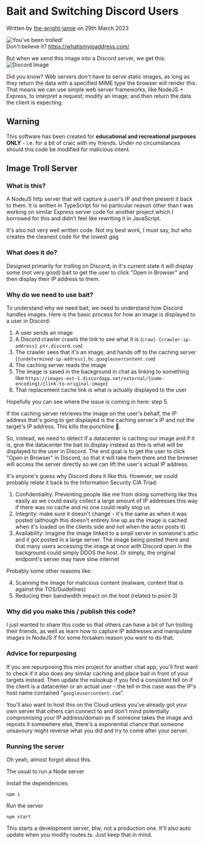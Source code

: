 # Bait and Switching Discord Users

Written by [the-wright-jamie](https://the-wright-jamie.dev/) on 29th March 2023

![You've been trolled!](https://troll.the-wright-jamie.dev/troll.png)  
Don't believe it? <https://whatismyipaddress.com/>

But when we send this image into a Discord server, we get this:  
![Discord Image](https://xsfs.xyz/assets/img/2023/discord-bait.png)

Did you know? Web servers don't have to serve static images, as long as they return the data with a specified MIME type the browser will render this. That means we can use simple web server frameworks, like NodeJS + Express, to interpret a request; modify an image; and then return the data the client is expecting.

## Warning

This software has been created for **educational and recreational purposes ONLY** - i.e. for a bit of craic with my friends. Under no circumstances should this code be modified for malicious intent.

## Image Troll Server

### What is this?

A NodeJS http server that will capture a user's IP and then present it back to them. It is written in TypeScript for no particular reason other than I was working on similar Express server code for another project which I borrowed for this and didn't feel like rewriting it in JavaScript.

It's also not very well written code. Not my best work, I must say, but who creates the cleanest code for the lowest gag

### What does it do?

Designed primarily for trolling on Discord, in it's current state it will display some (not very good) bait to get the user to click "Open in Browser" and then display their IP address to them.

### Why do we need to use bait?

To understand why we need bait, we need to understand how Discord handles images. Here is the basic process for how an image is displayed to a user in Discord:

1. A user sends an image
2. A Discord crawler crawls the link to see what it is (`crawl-{crawler-ip-address}.ptr.discord.com`)
3. The crawler sees that it's an image, and hands off to the caching server (`{undetermined-ip-address}.bc.googleusercontent.com`)
4. The caching server reads the image
5. The image is saved in the background in chat as linking to something like `https://images-ext-1.discordapp.net/external/{some-encoding}/{link-to-original-image}`
6. That replacement cache link is what is actually displayed to the user

Hopefully you can see where the issue is coming in here: step 5.

If the caching server retrieves the image on the user's behalf, the IP address that's going to get displayed is the caching server's IP and not the target's IP address. This kills the punchline 🫤.

So, instead, we need to detect if a datacenter is caching our image and if it is, give the datacenter the bait to display instead as this is what will be displayed to the user in Discord. The end goal is to get the user to click "Open in Browser" in Discord, so that it will take them there and the browser will access the server directly so we can lift the user's actual IP address.

It's anyone's guess why Discord does it like this. However, we could probably relate it back to the Information Security CIA Triad:

1. Confidentiality: Preventing people like me from doing something like this easily as we could easily collect a large amount of IP addresses this way if there was no cache and no one could really stop us
2. Integrity: make sure it doesn't change - it's the same as when it was posted (although this doesn't entirely line up as the image is cached when it's loaded on the clients side and not when the actor posts it)
3. Availability: Imagine the image linked to a small server in someone's attic and it got posted in a large server. The image being posted there and that many users accessing the image at once with Discord open in the background could simply DDOS the host. Or simply, the original endpoint's server may have slow internet

Probably some other reasons like:

4. Scanning the image for malicious content (malware, content that is against the TOS/Guidelines)
5. Reducing their bandwidith impact on the host (related to point 3)

### Why did you make this / publish this code?

I just wanted to share this code so that others can have a bit of fun trolling their friends, as well as learn how to capture IP addresses and manipulate images in NodeJS if for some forsaken reason you want to do that.

### Advice for repurposing

If you are repurposing this mini project for another chat app, you'll first want to check if it also does any similar caching and place bait in front of your targets instead. Then update the nslookup if you find a consistent tell on if the client is a datacenter or an actual user - the tell in this case was the IP's host name contained "`googleusercontent.com`".

You'll also want to host this on the Cloud unless you've already got your own server that others can connect to and don't mind potentially compromising your IP address/domain as if someone takes the image and reposts it somewhere else, there's a exponential chance that someone unsavoury might reverse what you did and try to come after your server.

### Running the server

Oh yeah, almost forgot about this.

The usual to run a Node server

Install the dependencies

```
npm i
```

Run the server

```
npm start
```

This starts a development server, btw, not a production one. It'll also auto update when you modify routes.ts. Just keep that in mind.
